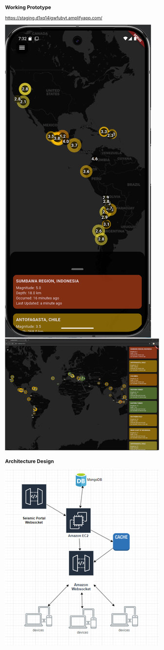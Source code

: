 ### Working Prototype
https://staging.d1xq14igwfubyt.amplifyapp.com/

![Screenshot](images/prototype_mobile_sample_3_31_2025.png)
![Screenshot](images/prototype_desktop_sample_3_31_2025.png)


### Architecture Design
![](images/design_v3.png)

<!--# ChatGPT-generated UI for Mobile and Desktop
 ![](images/ui.png)
![](images/ui_mobile.png) -->
